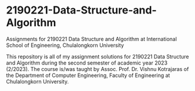 # 2190221-Data-Structure-and-Algorithm
Assignments for 2190221 Data Structure and Algorithm at International School of Engineering, Chulalongkorn University

This repository is all of my assignment solutions for 2190221 Data Structure and Algorithm during the second semester of academic year 2023 (2/2023).
The course is/was taught by Assoc. Prof. Dr. Vishnu Kotrajaras of the Department of Computer Engineering, Faculty of Engineering at Chulalongkorn University.
